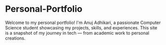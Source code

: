 # Personal-Portfolio
Welcome to my personal portfolio! I'm Anuj Adhikari, a passionate Computer Science student showcasing my projects, skills, and experiences. This site is a snapshot of my journey in tech — from academic work to personal creations.
